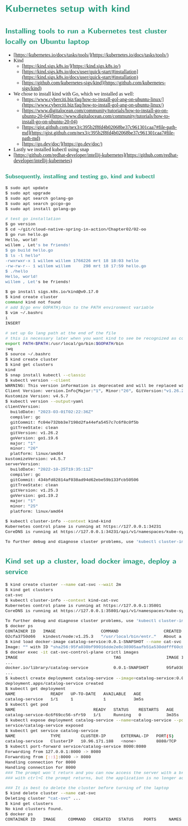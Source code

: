<style>
body {
  font-family: "Gentium Basic", Cardo , "Linux Libertine o", "Palatino Linotype", Cambria, serif;
  font-size: 100% !important;
  padding-right: 12%;
}
code {
	padding: 0 .25em;
	
	white-space: pre;
	font-family: "Tlwg mono", Consolas, "Liberation Mono", Menlo, Courier, monospace;
	
	background-color: #ECFFFA;
	//border: 1px solid #ccc;
	//border-radius: 3px;
}

kbd {
	display: inline-block;
	padding: 3px 5px;
	font-family: "Tlwg mono", Consolas, "Liberation Mono", Menlo, Courier, monospace;
	line-height: 10px;
	color: #555;
	vertical-align: middle;
	background-color: #ECFFFA;
	border: solid 1px #ccc;
	border-bottom-color: #bbb;
	border-radius: 3px;
	box-shadow: inset 0 -1px 0 #bbb;
}

h1,h2,h3,h4,h5 {
  color: #269B7D; 
  font-family: "fira sans", "Latin Modern Sans", Calibri, "Trebuchet MS", sans-serif;
}

</style>


# Kubernetes setup with kind

## Installing tools to run a Kubernetes test cluster locally on Ubuntu laptop
* [https://kubernetes.io/docs/tasks/tools/](https://kubernetes.io/docs/tasks/tools/)
* Kind
    * [https://kind.sigs.k8s.io/](https://kind.sigs.k8s.io/)
    * [https://kind.sigs.k8s.io/docs/user/quick-start/#installation](https://kind.sigs.k8s.io/docs/user/quick-start/#installation)
    * [https://github.com/kubernetes-sigs/kind](https://github.com/kubernetes-sigs/kind)
* We chose to install kind with Go, which we installed as well:
    * [https://www.cyberciti.biz/faq/how-to-install-gol-ang-on-ubuntu-linux/](https://www.cyberciti.biz/faq/how-to-install-gol-ang-on-ubuntu-linux/)
    * [https://www.digitalocean.com/community/tutorials/how-to-install-go-on-ubuntu-20-04](https://www.digitalocean.com/community/tutorials/how-to-install-go-on-ubuntu-20-04)
    * [https://gist.github.com/nex3/c395b2f8fd4b02068be37c961301caa7#file-path-md](https://gist.github.com/nex3/c395b2f8fd4b02068be37c961301caa7#file-path-md)
    * [https://go.dev/doc/](https://go.dev/doc/)
* Lastly we installed kubectl using snap
* [https://github.com/redhat-developer/intellij-kubernetes](https://github.com/redhat-developer/intellij-kubernetes)

### Subsequently, installing and testing go, kind and kubectl
```bash
$ sudo apt update
$ sudo apt upgrade
$ sudo apt search golang-go
$ sudo apt search gccgo-go
$ sudo apt install golang-go

# test go installation
$ go version
$ cd ~/git/cloud-native-spring-in-action/Chapter02/02-oo
$ go run hello.go
Hello, world!
willem , Let's be friends!
$ go build hello.go
$ ls -l hello*
-rwxrwxr-x 1 willem willem 1766226 mrt 18 18:03 hello
-rw-rw-r-- 1 willem willem     298 mrt 18 17:59 hello.go
$ ./hello
Hello, world!
willem , Let's be friends!

$ go install sigs.k8s.io/kind@v0.17.0
$ kind create cluster
command kind not found
# add $(go env GOPATH)/bin to the PATH environment variable
$ vim ~/.bashrc
i
INSERT

# set up Go lang path at the end of the file
# this is necessary later when you want kind to see be recognized as command
export PATH=$PATH:/usr/local/go/bin:$GOPATH/bin
:wq
$ source ~/.bashrc
$ kind create cluster
$ kind get clusters
kind
$ snap install kubectl --classic
$ kubectl version --client
WARNING: This version information is deprecated and will be replaced with the output from kubectl version --short.  Use --output=yaml|json to get the full version.
Client Version: version.Info{Major:"1", Minor:"26", GitVersion:"v1.26.2", GitCommit:"fc04e732bb3e7198d2fa44efa5457c7c6f8c0f5b", GitTreeState:"clean", BuildDate:"2023-03-01T02:22:36Z", GoVersion:"go1.19.6", Compiler:"gc", Platform:"linux/amd64"}
Kustomize Version: v4.5.7
$ kubectl version --output=yaml
clientVersion:
  buildDate: "2023-03-01T02:22:36Z"
  compiler: gc
  gitCommit: fc04e732bb3e7198d2fa44efa5457c7c6f8c0f5b
  gitTreeState: clean
  gitVersion: v1.26.2
  goVersion: go1.19.6
  major: "1"
  minor: "26"
  platform: linux/amd64
kustomizeVersion: v4.5.7
serverVersion:
  buildDate: "2022-10-25T19:35:11Z"
  compiler: gc
  gitCommit: 434bfd82814af038ad94d62ebe59b133fcb50506
  gitTreeState: clean
  gitVersion: v1.25.3
  goVersion: go1.19.2
  major: "1"
  minor: "25"
  platform: linux/amd64

$ kubectl cluster-info --context kind-kind
Kubernetes control plane is running at https://127.0.0.1:34231
CoreDNS is running at https://127.0.0.1:34231/api/v1/namespaces/kube-system/services/kube-dns:dns/proxy

To further debug and diagnose cluster problems, use 'kubectl cluster-info dump'.

```

## Kind set up a cluster, load docker image, deploy a service
```bash
$ kind create cluster --name cat-svc --wait 2m
$ kind get clusters
cat-svc
$ kubectl cluster-info --context kind-cat-svc
Kubernetes control plane is running at https://127.0.0.1:35801
CoreDNS is running at https://127.0.0.1:35801/api/v1/namespaces/kube-system/services/kube-dns:dns/proxy

To further debug and diagnose cluster problems, use 'kubectl cluster-info dump'.
$ docker ps
CONTAINER ID   IMAGE                  COMMAND                  CREATED              STATUS              PORTS                       NAMES
02cfa3750d66   kindest/node:v1.25.3   "/usr/local/bin/entr…"   About a minute ago   Up About a minute   127.0.0.1:35801->6443/tcp   cat-svc-control-plane
$ kind load docker-image catalog-service:0.0.1-SNAPSHOT --name cat-svc
Image: "" with ID "sha256:95fa030bf99016dde2e8c38905aafb51a530ddfff60cbc4ec559ab464a842b5c" not yet present on node "cat-svc-control-plane", loading...
$ docker exec -it cat-svc-control-plane crictl images
IMAGE                                      TAG                  IMAGE ID            SIZE
...
docker.io/library/catalog-service          0.0.1-SNAPSHOT       95fa030bf9901       279MB
...
$ kubectl create deployment catalog-service --image=catalog-service:0.0.1-SNAPSHOT
deployment.apps/catalog-service created
$ kubectl get deployment
NAME              READY   UP-TO-DATE   AVAILABLE   AGE
catalog-service   1/1     1            1           3m5s
$ kubectl get pod
NAME                               READY   STATUS    RESTARTS   AGE
catalog-service-6c6f69cc56-sfr59   1/1     Running   0          3m35s
$ kubectl expose deployment catalog-service --name=catalog-service --port=8080
service/catalog-service exposed
$ kubectl get service catalog-service
NAME              TYPE        CLUSTER-IP      EXTERNAL-IP   PORT(S)    AGE
catalog-service   ClusterIP   10.96.171.188   <none>        8080/TCP   2m54s
$ kubectl port-forward service/catalog-service 8000:8080
Forwarding from 127.0.0.1:8000 -> 8080
Forwarding from [::1]:8000 -> 8080
Handling connection for 8000
Handling connection for 8000
### The prompt won´t return and you can now access the server with a browser on http://localhost:8000
### with ctrl+C the prompt returns, but the application is no longer accessible at the above address

### It is best to delete the cluster before turning of the laptop
$ kind delete cluster --name cat-svc
Deleting cluster "cat-svc" ...
$ kind get clusters
No kind clusters found.
$ docker ps
CONTAINER ID   IMAGE     COMMAND   CREATED   STATUS    PORTS     NAMES
```
